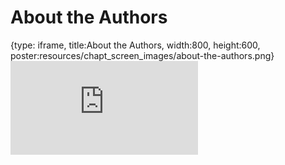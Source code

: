 # About the Authors
 
{type: iframe, title:About the Authors, width:800, height:600, poster:resources/chapt_screen_images/about-the-authors.png}
![](http://science.c-moor.org/CURE-MicrobialMysteries/about-the-authors.html)
 

 
